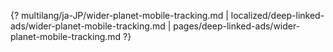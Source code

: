 {? multilang/ja-JP/wider-planet-mobile-tracking.md | localized/deep-linked-ads/wider-planet-mobile-tracking.md | pages/deep-linked-ads/wider-planet-mobile-tracking.md ?}
